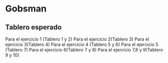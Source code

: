 # Gobsman
## Tablero esperado

Para el ejercicio 1 (Tablero 1 y 2) 
Para el ejercicio 2(Tablero 3)
Para el ejercicio 3(Tablero 4)
Para el ejercicio 4 (Tablero 5 y 6)
Para el ejercicio 5 (Tablero 7)
Para el ejercicio 6(Tablero 7 y 8)
Para el ejercicio 7,8 y 9(Tablero 9 y 10)

[PDF]: https://link-a-un-pdf "Enunciado de 'Simulando repartir caramelos' en PDF"